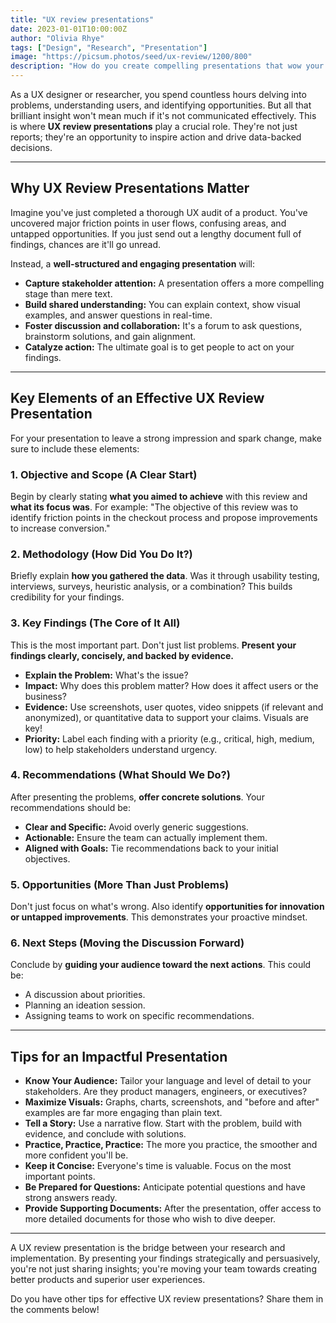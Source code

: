 ```yaml
---
title: "UX review presentations"
date: 2023-01-01T10:00:00Z
author: "Olivia Rhye"
tags: ["Design", "Research", "Presentation"]
image: "https://picsum.photos/seed/ux-review/1200/800"
description: "How do you create compelling presentations that wow your colleagues and impress your managers?"
---
```


As a UX designer or researcher, you spend countless hours delving into problems, understanding users, and identifying opportunities. But all that brilliant insight won't mean much if it's not communicated effectively. This is where **UX review presentations** play a crucial role. They're not just reports; they're an opportunity to inspire action and drive data-backed decisions.

---

## Why UX Review Presentations Matter

Imagine you've just completed a thorough UX audit of a product. You've uncovered major friction points in user flows, confusing areas, and untapped opportunities. If you just send out a lengthy document full of findings, chances are it'll go unread.

Instead, a **well-structured and engaging presentation** will:

* **Capture stakeholder attention:** A presentation offers a more compelling stage than mere text.
* **Build shared understanding:** You can explain context, show visual examples, and answer questions in real-time.
* **Foster discussion and collaboration:** It's a forum to ask questions, brainstorm solutions, and gain alignment.
* **Catalyze action:** The ultimate goal is to get people to act on your findings.

---

## Key Elements of an Effective UX Review Presentation

For your presentation to leave a strong impression and spark change, make sure to include these elements:

### 1. Objective and Scope (A Clear Start)

Begin by clearly stating **what you aimed to achieve** with this review and **what its focus was**. For example: "The objective of this review was to identify friction points in the checkout process and propose improvements to increase conversion."

### 2. Methodology (How Did You Do It?)

Briefly explain **how you gathered the data**. Was it through usability testing, interviews, surveys, heuristic analysis, or a combination? This builds credibility for your findings.

### 3. Key Findings (The Core of It All)

This is the most important part. Don't just list problems. **Present your findings clearly, concisely, and backed by evidence.**

* **Explain the Problem:** What's the issue?
* **Impact:** Why does this problem matter? How does it affect users or the business?
* **Evidence:** Use screenshots, user quotes, video snippets (if relevant and anonymized), or quantitative data to support your claims. Visuals are key!
* **Priority:** Label each finding with a priority (e.g., critical, high, medium, low) to help stakeholders understand urgency.

### 4. Recommendations (What Should We Do?)

After presenting the problems, **offer concrete solutions**. Your recommendations should be:

* **Clear and Specific:** Avoid overly generic suggestions.
* **Actionable:** Ensure the team can actually implement them.
* **Aligned with Goals:** Tie recommendations back to your initial objectives.

### 5. Opportunities (More Than Just Problems)

Don't just focus on what's wrong. Also identify **opportunities for innovation or untapped improvements**. This demonstrates your proactive mindset.

### 6. Next Steps (Moving the Discussion Forward)

Conclude by **guiding your audience toward the next actions**. This could be:

* A discussion about priorities.
* Planning an ideation session.
* Assigning teams to work on specific recommendations.

---

## Tips for an Impactful Presentation

* **Know Your Audience:** Tailor your language and level of detail to your stakeholders. Are they product managers, engineers, or executives?
* **Maximize Visuals:** Graphs, charts, screenshots, and "before and after" examples are far more engaging than plain text.
* **Tell a Story:** Use a narrative flow. Start with the problem, build with evidence, and conclude with solutions.
* **Practice, Practice, Practice:** The more you practice, the smoother and more confident you'll be.
* **Keep it Concise:** Everyone's time is valuable. Focus on the most important points.
* **Be Prepared for Questions:** Anticipate potential questions and have strong answers ready.
* **Provide Supporting Documents:** After the presentation, offer access to more detailed documents for those who wish to dive deeper.

---

A UX review presentation is the bridge between your research and implementation. By presenting your findings strategically and persuasively, you're not just sharing insights; you're moving your team towards creating better products and superior user experiences.

Do you have other tips for effective UX review presentations? Share them in the comments below!